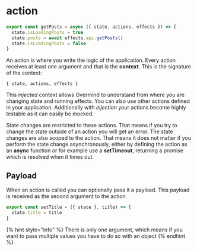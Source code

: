 # action

```typescript
export const getPosts = async ({ state, actions, effects }) => {
  state.isLoadingPosts = true
  state.posts = await effects.api.getPosts()
  state.isLoadingPosts = false
}
```

An action is where you write the logic of the application. Every action receives at least one argument and that is the **context**. This is the signature of the context:

`{ state, actions, effects }`

This _injected_ context allows Overmind to understand from where you are changing state and running effects. You can also use other actions defined in your application. Additionally with _injection_ your actions become highly testable as it can easily be mocked.

State changes are restricted to these actions. That means if you try to change the state outside of an action you will get an error. The state changes are also scoped to the action. That means it does not matter if you perform the state change asynchronously, either by defining the action as an **async** function or for example use a **setTimeout**, returning a promise which is resolved when it times out.

## Payload

When an action is called you can optionally pass it a payload. This payload is received as the second argument to the action.

```typescript
export const setTitle = ({ state }, title) => {
  state.title = title
}
```

{% hint style="info" %}
There is only one argument, which means if you want to pass multiple values you have to do so with an object
{% endhint %}

